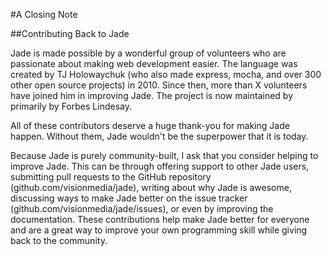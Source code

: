 #A Closing Note

##Contributing Back to Jade

Jade is made possible by a wonderful group of volunteers who are passionate about making web development easier. The language was created by TJ Holowaychuk (who also made express, mocha, and over 300 other open source projects) in 2010. Since then, more than X volunteers have joined him in improving Jade. The project is now maintained by primarily by Forbes Lindesay.

All of these contributors deserve a huge thank-you for making Jade happen. Without them, Jade wouldn't be the superpower that it is today.

Because Jade is purely community-built, I ask that you consider helping to improve Jade. This can be through offering support to other Jade users, submitting pull requests to the GitHub repository (github.com/visionmedia/jade), writing about why Jade is awesome, discussing ways to make Jade better on the issue tracker (github.com/visionmedia/jade/issues), or even by improving the documentation. These contributions help make Jade better for everyone and are a great way to improve your own programming skill while giving back to the community.
